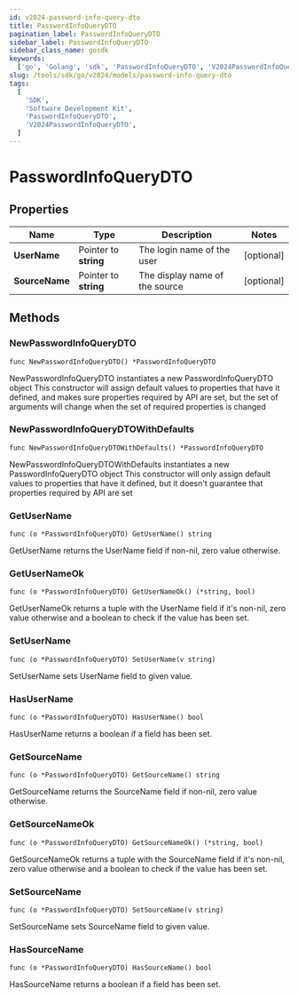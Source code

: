 ```yaml
---
id: v2024-password-info-query-dto
title: PasswordInfoQueryDTO
pagination_label: PasswordInfoQueryDTO
sidebar_label: PasswordInfoQueryDTO
sidebar_class_name: gosdk
keywords:
  ['go', 'Golang', 'sdk', 'PasswordInfoQueryDTO', 'V2024PasswordInfoQueryDTO']
slug: /tools/sdk/go/v2024/models/password-info-query-dto
tags:
  [
    'SDK',
    'Software Development Kit',
    'PasswordInfoQueryDTO',
    'V2024PasswordInfoQueryDTO',
  ]
---
```


# PasswordInfoQueryDTO

## Properties

| Name | Type | Description | Notes |
| --- | --- | --- | --- |
| **UserName** | Pointer to **string** | The login name of the user | [optional] |
| **SourceName** | Pointer to **string** | The display name of the source | [optional] |

## Methods

### NewPasswordInfoQueryDTO

`func NewPasswordInfoQueryDTO() *PasswordInfoQueryDTO`

NewPasswordInfoQueryDTO instantiates a new PasswordInfoQueryDTO object This constructor will assign default values to properties that have it defined, and makes sure properties required by API are set, but the set of arguments will change when the set of required properties is changed

### NewPasswordInfoQueryDTOWithDefaults

`func NewPasswordInfoQueryDTOWithDefaults() *PasswordInfoQueryDTO`

NewPasswordInfoQueryDTOWithDefaults instantiates a new PasswordInfoQueryDTO object This constructor will only assign default values to properties that have it defined, but it doesn't guarantee that properties required by API are set

### GetUserName

`func (o *PasswordInfoQueryDTO) GetUserName() string`

GetUserName returns the UserName field if non-nil, zero value otherwise.

### GetUserNameOk

`func (o *PasswordInfoQueryDTO) GetUserNameOk() (*string, bool)`

GetUserNameOk returns a tuple with the UserName field if it's non-nil, zero value otherwise and a boolean to check if the value has been set.

### SetUserName

`func (o *PasswordInfoQueryDTO) SetUserName(v string)`

SetUserName sets UserName field to given value.

### HasUserName

`func (o *PasswordInfoQueryDTO) HasUserName() bool`

HasUserName returns a boolean if a field has been set.

### GetSourceName

`func (o *PasswordInfoQueryDTO) GetSourceName() string`

GetSourceName returns the SourceName field if non-nil, zero value otherwise.

### GetSourceNameOk

`func (o *PasswordInfoQueryDTO) GetSourceNameOk() (*string, bool)`

GetSourceNameOk returns a tuple with the SourceName field if it's non-nil, zero value otherwise and a boolean to check if the value has been set.

### SetSourceName

`func (o *PasswordInfoQueryDTO) SetSourceName(v string)`

SetSourceName sets SourceName field to given value.

### HasSourceName

`func (o *PasswordInfoQueryDTO) HasSourceName() bool`

HasSourceName returns a boolean if a field has been set.
